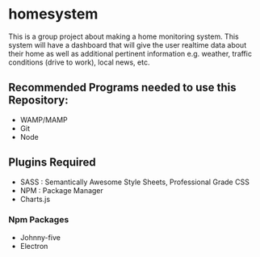 # homesystem

This is a group project about making a home monitoring system. This system will have a dashboard that will give the user realtime data about their home as well as additional pertinent information e.g. weather, traffic conditions (drive to work), local news, etc.

## Recommended Programs needed to use this Repository:
* WAMP/MAMP
* Git
* Node

## Plugins Required
* SASS : Semantically Awesome Style Sheets, Professional Grade CSS
* NPM : Package Manager
* Charts.js

### Npm Packages
* Johnny-five
* Electron

